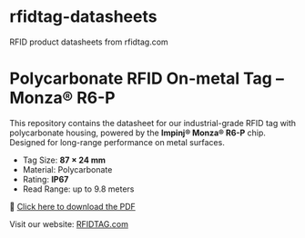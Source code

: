 # rfidtag-datasheets
RFID product datasheets from rfidtag.com
# Polycarbonate RFID On-metal Tag – Monza® R6-P

This repository contains the datasheet for our industrial-grade RFID tag with polycarbonate housing, powered by the **Impinj® Monza® R6-P** chip. Designed for long-range performance on metal surfaces.

- Tag Size: **87 × 24 mm**
- Material: Polycarbonate
- Rating: **IP67**
- Read Range: up to 9.8 meters

📄 [Click here to download the PDF](./Polycarbonate-RFID-On-metal-Tag-Monza-R6P-Datasheet.pdf)

Visit our website: [RFIDTAG.com](https://rfidtag.com)
